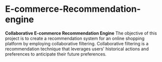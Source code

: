 # E-commerce-Recommendation-engine
**Collaborative E-commerce Recommendation Engine**
The objective of this project is to create a recommendation system for an online shopping platform by employing collaborative filtering. Collaborative filtering is a recommendation technique that leverages users' historical actions and preferences to anticipate their future preferences.

